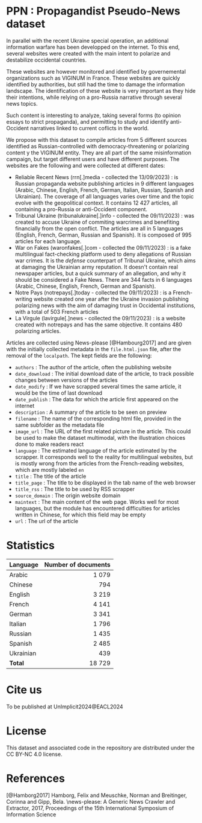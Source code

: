 # PPN : Propagandist Pseudo-News dataset

In parallel with the recent Ukraine special operation, an additional information warfare has been developped on the internet. To this end, several websites were created with the main intent to polarize and destabilize occidental countries.

These websites are however monitored and identified by governemental organizations such as VIGINUM in France. These websites are quickly identified by authorities, but still had the time to damage the information landscape. The identification of these website is very important as they hide their intentions, while relying on a pro-Russia narrative through several news topics.

Such content is interesting to analyze, taking several forms (to opinion essays to strict propaganda), and permitting to study and identify anti-Occident narratives linked to current coflicts in the world.

We propose with this dataset to compile articles from 5 different sources identified as Russian-controlled with democracy-threatening or polarizing content y the VIGINUM entity. They are all part of the same misinformation campaign, but target different users and have different purposes. The websites are the following and were collected at different dates:

 - Reliable Recent News (rrn[.]media - collected the 13/09/2023) : is Russian propaganda website publishing articles in 9 different languages (Arabic, Chinese, English, French, German, Italian, Russian, Spanish and Ukrainian). The coverage of all languages varies over time and the topic evolve with the geopolitical context. It contains 12 427 articles, all containing a pro-Russia or anti-Occident component.
  - Tribunal Ukraine (tribunalukraine[.]info - collected the 09/11/2023) : was created to accuse Ukraine of commiting warcrimes and benefiting financially from the open conflict. The articles are all in 5 languages (English, French, German, Russian and Spanish). It is composed of 995 articles for each language.
  - War on Fakes (waronfakes[.]com - collected the 09/11/2023) : is a fake multilingual fact-checking platform used to deny allegations of Russian war crimes. It is the _defense_ counterpart of Tribunal Ukraine, which aims at damaging the Ukrainian army reputation. It doesn't contain real newspaper articles, but a quick summary of an allegation, and why it should be considered a Fake News. There are 344 facts in 6 languages (Arabic, Chinese, English, French, German and Spanish).
  - Notre Pays (notrepays[.]today - collected the 09/11/2023) : is a French-writing website created one year after the Ukraine invasion publishing polarizing news with the aim of damaging trust in Occidental institutions, with a total of 503 French articles
  - La Virgule (lavirgule[.]news - collected the 09/11/2023) : is a website created with notrepays and has the same objective. It contains 480 polarizing articles.

Articles are collected using News-please [@Hambourg2017] and are given with the initially collected metadata in the `file.html.json` file, after the removal of the `localpath`. The kept fields are the following:

- `authors` : The author of the article, often the publishing website
- `date_download` : The initial download date of the article, to track possible changes between versions of the articles
- `date_modify` : If we have scrapped several times the same article, it would be the time of last download
- `date_publish` : The data for which the article first appeared on the internet
- `description` : A summary of the article to be seen on preview
- `filename` : The name of the corresponding html file, provided in the same subfolder as the metadata file
- `image_url` : The URL of the first related picture in the article. This could be used to make the dataset multimodal, with the illustration choices done to make readers react
- `language` : The estimated language of the article estimated by the scrapper. It corresponds well to the reality for multilingual websites, but is mostly wrong from the articles from the French-reading websites, which are mostly labeled `en`
- `title` : The title of the article
- `title_page` : The title to be displayed in the tab name of the web browser
- `title_rss` : The title to be used by RSS scrapper
- `source_domain` : The origin website domain
- `maintext` : The main content of the web page. Works well for most languages, but the module has encountered difficulties for articles written in Chinese, for which this field may be empty
- `url` : The url of the article


# Statistics

| Language | Number of documents
|---|--:
| Arabic |   1 079
| Chinese |   794
|English |   3 219
| French |   4 141
| German |   3 341
|Italian |   1 796
|Russian |   1 435
| Spanish |   2 485
| Ukrainian |   439
| **Total** |   18 729

# Cite us

To be published at UnImplicit2024@EACL2024

# License

This dataset and associated code in the repository are distributed under the CC BY-NC 4.0 license.

# References

[@Hamborg2017] Hamborg, Felix and Meuschke, Norman and Breitinger, Corinna and Gipp, Bela. \news-please: A Generic News Crawler and Extractor\, 2017, Proceedings of the 15th International Symposium of Information Science
